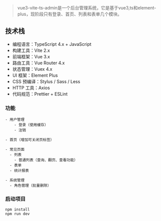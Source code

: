 > vue3-vite-ts-admin是一个后台管理系统，它是基于vue3,ts和element-plus，现阶段只有登录、首页、列表和表单几个模块。

## 技术栈

- 编程语言：TypeScript 4.x + JavaScript
- 构建工具：Vite 2.x
- 前端框架：Vue 3.x
- 路由工具：Vue Router 4.x
- 状态管理：Vuex 4.x
- UI 框架：Element Plus
- CSS 预编译：Stylus / Sass / Less
- HTTP 工具：Axios
- 代码规范：Prettier + ESLint

### 功能

```text
- 用户管理
	- 登录（使用缓存）
	- 注销
	
- 首页（增加可关闭页标签）

- 常见页面
  - 列表
    - 普通列表（查询、翻页、查看功能）
  - 表单
  - 统计报表

- 系统管理
  - 角色管理（批量删除）
```

### 启动项目

```
npm install
npm run dev
```

